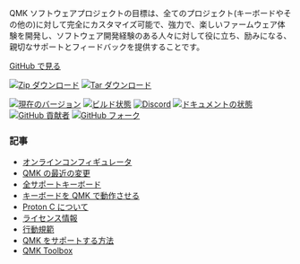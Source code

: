 QMK ソフトウェアプロジェクトの目標は、全てのプロジェクト(キーボードやその他の)に対して完全にカスタマイズ可能で、強力で、楽しいファームウェア体験を開発し、ソフトウェア開発経験のある人々に対して役に立ち、励みになる、親切なサポートとフィードバックを提供することです。

[<i class="fa fa-github" aria-hidden="true"></i> GitHub で見る](https://github.com/qmk/qmk_firmware)

[![Zip ダウンロード](https://img.shields.io/badge/download-zip-blue.svg)](https://github.com/qmk/qmk_firmware/zipball/master)
[![Tar ダウンロード](https://img.shields.io/badge/download-tar-blue.svg)](https://github.com/qmk/qmk_firmware/tarball/master)

[![現在のバージョン](https://img.shields.io/github/tag/qmk/qmk_firmware.svg)](https://github.com/qmk/qmk_firmware/tags)
[![ビルド状態](https://travis-ci.org/qmk/qmk_firmware.svg?branch=master)](https://travis-ci.org/qmk/qmk_firmware)
[![Discord](https://img.shields.io/discord/440868230475677696.svg)](https://discord.gg/Uq7gcHh)
[![ドキュメントの状態](https://img.shields.io/badge/docs-ready-orange.svg)](https://docs.qmk.fm)
[![GitHub 貢献者](https://img.shields.io/github/contributors/qmk/qmk_firmware.svg)](https://github.com/qmk/qmk_firmware/pulse/monthly)
[![GitHub フォーク](https://img.shields.io/github/forks/qmk/qmk_firmware.svg?style=social&label=Fork)](https://github.com/qmk/qmk_firmware/)

### 記事

* [オンラインコンフィギュレータ](https://config.qmk.fm)
* [QMK の最近の変更](/ja/changes/)
* [全サポートキーボード](/keyboards/)
* [キーボードを QMK で動作させる](/ja/powered/)
* [Proton C について](/ja/proton-c/)
* [ライセンス情報](/ja/license/)
* [行動規範](/ja/coc/)
* [QMK をサポートする方法](/ja/support/)
* [QMK Toolbox](/ja/toolbox/)
